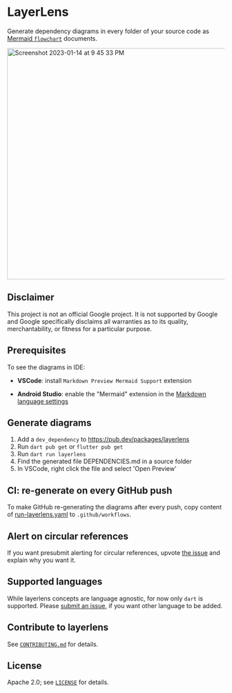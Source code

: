 # LayerLens

Generate dependency diagrams in every folder of your source code as [Mermaid `flowchart`](https://mermaid.js.org/syntax/flowchart.html) documents.

<img width="536" alt="Screenshot 2023-01-14 at 9 45 33 PM" src="https://user-images.githubusercontent.com/12115586/212524921-5221785f-692d-4464-a230-0f620434e2c5.png">

## Disclaimer

This project is not an official Google project. It is not supported by
Google and Google specifically disclaims all warranties as to its quality,
merchantability, or fitness for a particular purpose.

## Prerequisites

To see the diagrams in IDE:
- **VSCode**: install `Markdown Preview Mermaid Support` extension

- **Android Studio**: enable the "Mermaid" extension in the
[Markdown language settings](https://www.jetbrains.com/help/idea/markdown-reference.html)

## Generate diagrams

1. Add a `dev_dependency` to https://pub.dev/packages/layerlens
2. Run `dart pub get` or `flutter pub get`
2. Run `dart run layerlens`
3. Find the generated file DEPENDENCIES.md in a source folder
4. In VSCode, right click the file and select 'Open Preview'

## CI: re-generate on every GitHub push

To make GitHub re-generating the diagrams after every push,
copy content of [run-layerlens.yaml](https://github.com/polina-c/layerlens/blob/main/.github/workflows/run-layerlens.yaml)
to `.github/workflows`.

## Alert on circular references

If you want presubmit alerting for circular references, upvote [the issue](https://github.com/polina-c/layerlens/issues/4) and explain why you want it.

## Supported languages

While layerlens concepts are language agnostic, for now only `dart` is supported.
Please [submit an issue](https://github.com/polina-c/layerlens/issues/new), if you want other language to be added.

## Contribute to layerlens

See [`CONTRIBUTING.md`](CONTRIBUTING.md) for details.

## License

Apache 2.0; see [`LICENSE`](LICENSE) for details.
